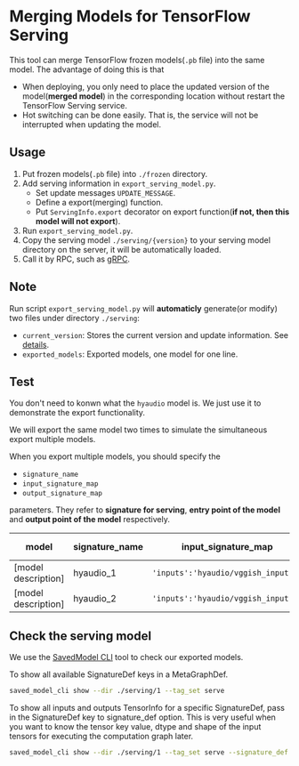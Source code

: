 # Merging Models for TensorFlow Serving

This tool can merge TensorFlow frozen models(`.pb` file) into the same model. The advantage of doing this is that

- When deploying, you only need to place the updated version of the model(**merged model**) in the corresponding location without restart the TensorFlow Serving service.
- Hot switching can be done easily. That is, the service will not be interrupted when updating the model.

## Usage

1. Put frozen models(`.pb` file) into `./frozen` directory.
2. Add serving information in `export_serving_model.py`.
    - Set update messages `UPDATE_MESSAGE`.
    - Define a export(merging) function.
    - Put `ServingInfo.export` decorator on export function(**if not, then this model will not export**).
3. Run `export_serving_model.py`.
4. Copy the serving model `./serving/{version}` to your serving model directory on the server, it will be automatically loaded.
5. Call it by RPC, such as [gRPC][grpc].

## Note

Run script `export_serving_model.py` will **automaticly** generate(or modify) two files under directory `./serving`:

- `current_version`: Stores the current version and update information. See [details](./serving/README.md).
- `exported_models`: Exported models, one model for one line.

## Test

You don't need to konwn what the `hyaudio` model is. We just use it
to demonstrate the export functionality.

We will export the same model two times to simulate the simultaneous
export multiple models.

When you export multiple models, you should specify the

- `signature_name` 
- `input_signature_map`
- `output_signature_map` 

parameters. They refer to **signature for serving**, **entry point of the model**
and **output point of the model** respectively. 


| model | signature_name | input_signature_map | output_signature_map | frozen location(`./frozen`) |
|----------------|---------------------|----------------------|-----------|------|
| [model description]  | hyaudio_1  | `'inputs':'hyaudio/vggish_input:0'` | `'classes':'hyaudio/predict_classes:0', 'probs':'hyaudio/predict_probs:0'` | `audio/hyaudio.pb` |
| [model description]  | hyaudio_2  | `'inputs':'hyaudio/vggish_input:0'` | `'classes':'hyaudio/predict_classes:0', 'probs':'hyaudio/predict_probs:0'` | `audio/hyaudio.pb` |

## Check the serving model

We use the [SavedModel CLI][saved_model_cli] tool to check our exported models.

To show all available SignatureDef keys in a MetaGraphDef.

```bash
saved_model_cli show --dir ./serving/1 --tag_set serve
```

To show all inputs and outputs TensorInfo for a specific SignatureDef, pass in the SignatureDef key to signature_def option. This is very useful when you want to know the tensor key value, dtype and shape of the input tensors for executing the computation graph later.

```bash
saved_model_cli show --dir ./serving/1 --tag_set serve --signature_def hyaudio_1
```

[grpc]: https://grpc.io/
[saved_model_cli]: https://www.tensorflow.org/versions/r1.2/programmers_guide/saved_model_cli